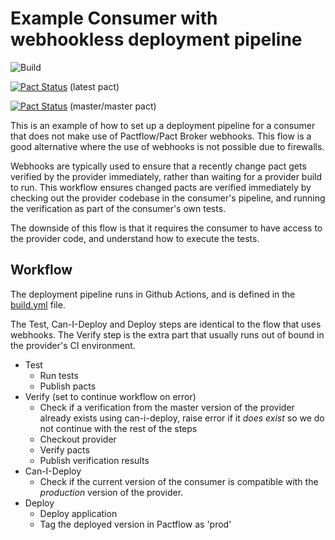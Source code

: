 # Example Consumer with webhookless deployment pipeline

![Build](https://github.com/pactflow/example-consumer-webhookless/workflows/Build/badge.svg)

[![Pact Status](https://testdemo.pactflow.io/pacts/provider/pactflow-example-provider/consumer/pactflow-example-consumer-webhookless/latest/badge.svg?label=provider)](https://testdemo.pactflow.io/pacts/provider/pactflow-example-provider/consumer/pactflow-example-consumer-webhookless/latest) (latest pact)

[![Pact Status](https://testdemo.pactflow.io/matrix/provider/pactflow-example-provider/latest/master/consumer/pactflow-example-consumer-webhookless/latest/master/badge.svg)](https://testdemo.pactflow.io/pacts/provider/pactflow-example-provider/consumer/pactflow-example-consumer-webhookless/latest/master) (master/master pact)

This is an example of how to set up a deployment pipeline for a consumer that does not make use of Pactflow/Pact Broker webhooks. This flow is a good alternative where the use of webhooks is not possible due to firewalls.

Webhooks are typically used to ensure that a recently change pact gets verified by the provider immediately, rather than waiting for a provider build to run. This workflow ensures changed pacts are verified immediately by checking out the provider codebase in the consumer's pipeline, and running the verification as part of the consumer's own tests.

The downside of this flow is that it requires the consumer to have access to the provider code, and understand how to execute the tests.

## Workflow

The deployment pipeline runs in Github Actions, and is defined in the [build.yml](.github/workflows/build.yml) file.

The Test, Can-I-Deploy and Deploy steps are identical to the flow that uses webhooks. The Verify step is the extra part that usually runs out of bound in the provider's CI environment.

* Test
    * Run tests
    * Publish pacts
* Verify (set to continue workflow on error)
    * Check if a verification from the master version of the provider already exists using can-i-deploy, raise error if it *does exist* so we do not continue with the rest of the steps
    * Checkout provider
    * Verify pacts
    * Publish verification results
* Can-I-Deploy
    * Check if the current version of the consumer is compatible with the *production* version of the provider.
* Deploy
    * Deploy application
    * Tag the deployed version in Pactflow as 'prod'
